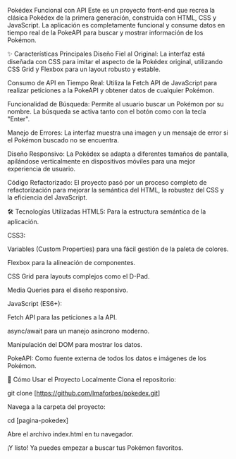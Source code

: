 Pokédex Funcional con API
Este es un proyecto front-end que recrea la clásica Pokédex de la primera generación, construida con HTML, CSS y JavaScript. La aplicación es completamente funcional y consume datos en tiempo real de la PokeAPI para buscar y mostrar información de los Pokémon.

✨ Características Principales
Diseño Fiel al Original: La interfaz está diseñada con CSS para imitar el aspecto de la Pokédex original, utilizando CSS Grid y Flexbox para un layout robusto y estable.

Consumo de API en Tiempo Real: Utiliza la Fetch API de JavaScript para realizar peticiones a la PokeAPI y obtener datos de cualquier Pokémon.

Funcionalidad de Búsqueda: Permite al usuario buscar un Pokémon por su nombre. La búsqueda se activa tanto con el botón como con la tecla "Enter".

Manejo de Errores: La interfaz muestra una imagen y un mensaje de error si el Pokémon buscado no se encuentra.

Diseño Responsivo: La Pokédex se adapta a diferentes tamaños de pantalla, apilándose verticalmente en dispositivos móviles para una mejor experiencia de usuario.

Código Refactorizado: El proyecto pasó por un proceso completo de refactorización para mejorar la semántica del HTML, la robustez del CSS y la eficiencia del JavaScript.

🛠️ Tecnologías Utilizadas
HTML5: Para la estructura semántica de la aplicación.

CSS3:

Variables (Custom Properties) para una fácil gestión de la paleta de colores.

Flexbox para la alineación de componentes.

CSS Grid para layouts complejos como el D-Pad.

Media Queries para el diseño responsivo.

JavaScript (ES6+):

Fetch API para las peticiones a la API.

async/await para un manejo asíncrono moderno.

Manipulación del DOM para mostrar los datos.

PokeAPI: Como fuente externa de todos los datos e imágenes de los Pokémon.

📂 Cómo Usar el Proyecto Localmente
Clona el repositorio:

git clone [https://github.com/Imaforbes/pokedex.git]

Navega a la carpeta del proyecto:

cd [pagina-pokedex]

Abre el archivo index.html en tu navegador.

¡Y listo! Ya puedes empezar a buscar tus Pokémon favoritos.
